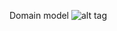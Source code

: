 Domain model
![alt tag](https://gitbud.epam.com/peter_veres2/jpa-excercises/raw/master/src/main/resources/images/domain.png)